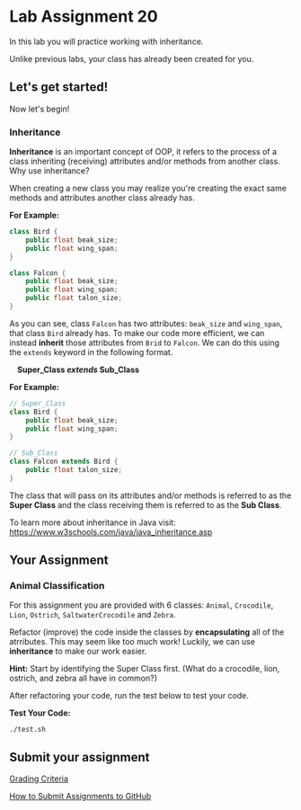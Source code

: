 # Lab Assignment 20

In this lab you will practice working with inheritance.

Unlike previous labs, your class has already been created for you. 

## Let's get started!

Now let's begin!

### Inheritance

**Inheritance** is an important concept of OOP, it refers to the process of a class inheriting (receiving) attributes and/or methods from another class. Why use inheritance?

When creating a new class you may realize you're creating the exact same methods and attributes another class already has.

**For Example:**
```java
class Bird {
	public float beak_size;
	public float wing_span;
}

class Falcon {
	public float beak_size;
	public float wing_span;
	public float talon_size;
}
```

As you can see, class `Falcon` has two attributes: `beak_size` and `wing_span`, that class `Bird` already has. To make our code more efficient, we can instead **inherit** those attributes from `Brid` to `Falcon`. We can do this using the `extends` keyword in the following format.

&emsp;**Super_Class *extends* Sub_Class**

**For Example:**
```java
// Super_Class
class Bird {
	public float beak_size;
	public float wing_span;
}

// Sub_Class
class Falcon extends Bird {
	public float talon_size;
}
```

The class that will pass on its attributes and/or methods is referred to as the **Super Class** and the class receiving them is referred to as the **Sub Class**.

To learn more about inheritance in Java visit: https://www.w3schools.com/java/java_inheritance.asp

## Your Assignment

### Animal Classification

For this assignment you are provided with 6 classes: `Animal`, `Crocodile`, `Lion`, `Ostrich`, `SaltwaterCrocodile` and `Zebra`. 

Refactor (improve) the code inside the classes by **encapsulating** all of the atrributes. This may seem like too much work! Luckily, we can use **inheritance** to make our work easier.

**Hint:** Start by identifying the Super Class first. (What do a crocodile, lion, ostrich, and zebra all have in common?)

After refactoring your code, run the test below to test your code.

**Test Your Code:**

```
./test.sh
```

## Submit your assignment

[Grading Criteria](https://joselitoguardado.dev/3326/labs/Lab_19.pdf)

[How to Submit Assignments to GitHub](https://joselitoguardado.dev/3326/How_to_Submit_Assignments_to_GitHub.pdf)